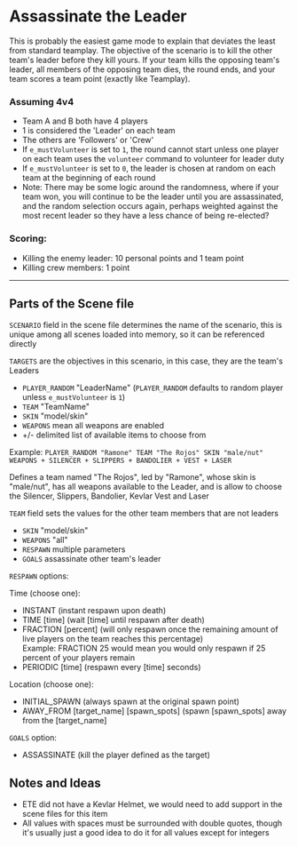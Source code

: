# Assassinate the Leader

This is probably the easiest game mode to explain that deviates the least from standard teamplay.  The objective of the scenario is to kill the other team's leader before they kill yours.  If your team kills the opposing team's leader, all members of the opposing team dies, the round ends, and your team scores a team point (exactly like Teamplay).

### Assuming 4v4

* Team A and B both have 4 players
* 1 is considered the 'Leader' on each team
* The others are 'Followers' or 'Crew'
* If `e_mustVolunteer` is set to `1`, the round cannot start unless one player on each team uses the `volunteer` command to volunteer for leader duty
* If `e_mustVolunteer` is set to `0`, the leader is chosen at random on each team at the beginning of each round
* Note: There may be some logic around the randomness, where if your team won, you will continue to be the leader until you are assassinated, and the random selection occurs again, perhaps weighted against the most recent leader so they have a less chance of being re-elected?

### Scoring:

* Killing the enemy leader: 10 personal points and 1 team point
* Killing crew members: 1 point

---

## Parts of the Scene file

`SCENARIO` field in the scene file determines the name of the scenario, this is unique among all scenes loaded into memory, so it can be referenced directly

`TARGETS` are the objectives in this scenario, in this case, they are the team's Leaders
* `PLAYER_RANDOM` "LeaderName" (`PLAYER_RANDOM` defaults to random player unless `e_mustVolunteer` is `1`)
* `TEAM` "TeamName" 
* `SKIN` "model/skin" 
* `WEAPONS` mean all weapons are enabled 
* +/- delimited list of available items to choose from

Example: `PLAYER_RANDOM "Ramone" TEAM "The Rojos" SKIN "male/nut" WEAPONS + SILENCER + SLIPPERS + BANDOLIER + VEST + LASER`

Defines a team named "The Rojos", led by "Ramone", whose skin is "male/nut", has all weapons available to the Leader, and is allow to choose the Silencer, Slippers, Bandolier, Kevlar Vest and Laser

`TEAM` field sets the values for the other team members that are not leaders
* `SKIN` "model/skin"
* `WEAPONS` "all"
* `RESPAWN` multiple parameters
* `GOALS` assassinate other team's leader

`RESPAWN` options:

Time (choose one):
* INSTANT (instant respawn upon death)
* TIME [time] (wait [time] until respawn after death)
* FRACTION [percent] (will only respawn once the remaining amount of live players on the team reaches this percentage)  
Example: FRACTION 25 would mean you would only respawn if 25 percent of your players remain
* PERIODIC [time] (respawn every [time] seconds)

Location (choose one):
* INITIAL_SPAWN (always spawn at the original spawn point)
* AWAY_FROM [target_name] [spawn_spots] (spawn [spawn_spots] away from the [target_name]

`GOALS` option:
* ASSASSINATE (kill the player defined as the target)

## Notes and Ideas

* ETE did not have a Kevlar Helmet, we would need to add support in the scene files for this item
* All values with spaces must be surrounded with double quotes, though it's usually just a good idea to do it for all values except for integers